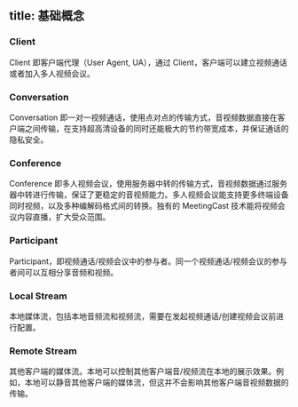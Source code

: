 
title: 基础概念
---

### Client

Client 即客户端代理（User Agent, UA），通过 Client，客户端可以建立视频通话或者加入多人视频会议。

### Conversation

Conversation 即一对一视频通话，使用点对点的传输方式，音视频数据直接在客户端之间传输，在支持超高清设备的同时还能极大的节约带宽成本，并保证通话的隐私安全。

### Conference

Conference 即多人视频会议，使用服务器中转的传输方式，音视频数据通过服务器中转进行传输，保证了更稳定的音视频能力。多人视频会议能支持更多终端设备同时视频，以及多种编解码格式间的转换。独有的 MeetingCast 技术能将视频会议内容直播，扩大受众范围。

### Participant

Participant，即视频通话/视频会议中的参与者。同一个视频通话/视频会议的参与者间可以互相分享音频和视频。

### Local Stream

本地媒体流，包括本地音频流和视频流，需要在发起视频通话/创建视频会议前进行配置。

### Remote Stream

其他客户端的媒体流。本地可以控制其他客户端音/视频流在本地的展示效果。例如，本地可以静音其他客户端的媒体流，但这并不会影响其他客户端音视频数据的传输。
